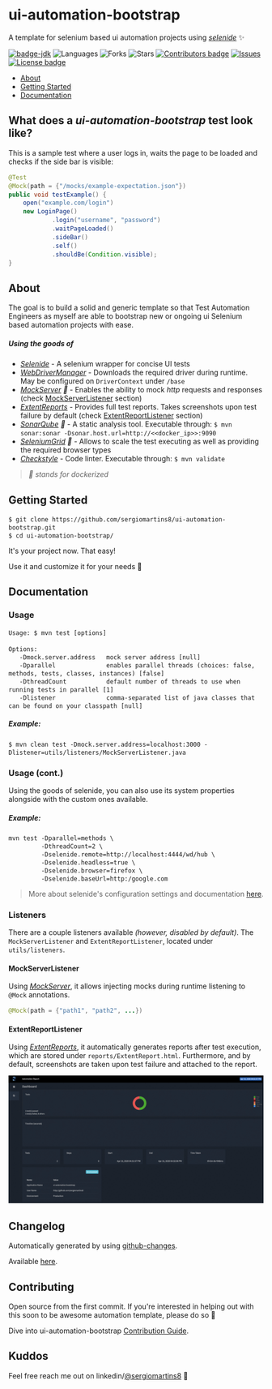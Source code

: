 # ui-automation-bootstrap

A template for selenium based ui automation projects using _[selenide](https://github.com/selenide/selenide)_ ✨

[![badge-jdk](https://img.shields.io/badge/jdk-8-green.svg)](http://www.oracle.com/technetwork/java/javase/downloads/index.html)
![Languages](https://img.shields.io/github/languages/top/sergiomartins8/ui-automation-bootstrap)
![Forks](https://img.shields.io/github/forks/sergiomartins8/ui-automation-bootstrap?style=social)
![Stars](https://img.shields.io/github/stars/sergiomartins8/ui-automation-bootstrap?style=social)
[![Contributors badge](https://img.shields.io/github/contributors/sergiomartins8/ui-automation-bootstrap)](https://github.com/sergiomartins8/ui-automation-bootstrap/graphs/contributors)
[![Issues](https://img.shields.io/github/issues/sergiomartins8/ui-automation-bootstrap)](https://github.com/sergiomartins8/ui-automation-bootstrap/issues)
[![License badge](https://img.shields.io/github/license/sergiomartins8/ui-automation-bootstrap)](http://www.apache.org/licenses/LICENSE-2.0)

* [About](#about)
* [Getting Started](#getting-started)
* [Documentation](#documentation)

## What does a _ui-automation-bootstrap_ test look like?

This is a sample test where a user logs in, waits the page to be loaded and checks if the side bar is visible:

```java
@Test
@Mock(path = {"/mocks/example-expectation.json"})
public void testExample() {
    open("example.com/login")
    new LoginPage()
            .login("username", "password")
            .waitPageLoaded()
            .sideBar()
            .self()
            .shouldBe(Condition.visible);
}
```

## About

The goal is to build a solid and generic template so that Test Automation Engineers as myself are able to bootstrap new or ongoing ui Selenium based automation projects with ease.

##### Using the goods of 
* _[Selenide](https://github.com/selenide/selenide)_ - A selenium wrapper for concise UI tests
* _[WebDriverManager](https://github.com/bonigarcia/webdrivermanager)_ - Downloads the required driver during runtime. May be configured on `DriverContext` under `/base`
* _[MockServer](https://www.mock-server.com/) 🐳_ - Enables the ability to mock _http_ requests and responses (check [MockServerListener](#mockserverlistener) section)
* _[ExtentReports](https://extentreports.com/)_ - Provides full test reports. Takes screenshots upon test failure by default (check [ExtentReportListener](#extentreportlistener) section)
* _[SonarQube](https://www.sonarqube.org/) 🐳_ - A static analysis tool. Executable through: `$ mvn sonar:sonar -Dsonar.host.url=http://<<docker_ip>>:9090`
* _[SeleniumGrid](https://github.com/SeleniumHQ/docker-selenium) 🐳_ - Allows to scale the test executing as well as providing the required browser types
* _[Checkstyle](https://maven.apache.org/plugins/maven-checkstyle-plugin/)_ - Code linter. Executable through: `$ mvn validate`

> _🐳 stands for dockerized_

## Getting Started

```shell script
$ git clone https://github.com/sergiomartins8/ui-automation-bootstrap.git
$ cd ui-automation-bootstrap/
```

It's your project now. That easy! 

Use it and customize it for your needs 🚀

## Documentation

### Usage

```shell script
Usage: $ mvn test [options]

Options:
   -Dmock.server.address   mock server address [null]
   -Dparallel              enables parallel threads (choices: false, methods, tests, classes, instances) [false]
   -DthreadCount           default number of threads to use when running tests in parallel [1]
   -Dlistener              comma-separated list of java classes that can be found on your classpath [null]
```

##### Example:
````shell script
$ mvn clean test -Dmock.server.address=localhost:3000 -Dlistener=utils/listeners/MockServerListener.java
````

### Usage (cont.)

Using the goods of selenide, you can also use its system properties alongside with the custom ones available.

##### Example:
```shell script
mvn test -Dparallel=methods \
         -DthreadCount=2 \
         -Dselenide.remote=http://localhost:4444/wd/hub \
         -Dselenide.headless=true \
         -Dselenide.browser=firefox \
         -Dselenide.baseUrl=http:/google.com
```

> More about selenide's configuration settings and documentation [here](https://selenide.org/javadoc/current/com/codeborne/selenide/Configuration.html).

### Listeners

There are a couple listeners available _(however, disabled by default)_. 
The `MockServerListener` and `ExtentReportListener`, located under `utils/listeners`.

#### MockServerListener

Using _[MockServer](https://www.mock-server.com/)_, it allows injecting mocks during runtime listening to `@Mock` annotations.

````java
@Mock(path = {"path1", "path2", ...})
````

#### ExtentReportListener

Using _[ExtentReports](https://extentreports.com/)_, it automatically generates reports after test execution, which are stored under `reports/ExtentReport.html`. 
Furthermore, and by default, screenshots are taken upon test failure and attached to the report.

![](docs/reports.gif)

## Changelog

Automatically generated by using [github-changes](https://github.com/lalitkapoor/github-changes).

Available [here](/CHANGELOG.md).

## Contributing

Open source from the first commit. If you're interested in helping out with this soon to be awesome automation template, please do so 🙇‍

Dive into ui-automation-bootstrap [Contribution Guide](CONTRIBUTING.md).

## Kuddos

Feel free reach me out on linkedin/[@sergiomartins8](https://www.linkedin.com/in/sergiomartins8/) ‍🙌
